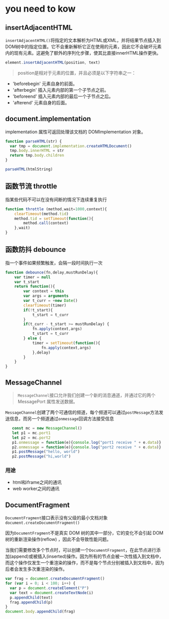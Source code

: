# you need to kow

## insertAdjacentHTML

`insertAdjacentHTML()`将指定的文本解析为HTML或XML，并将结果节点插入到DOM树中的指定位置。它不会重新解析它正在使用的元素，因此它不会破坏元素内的现有元素。这避免了额外的序列化步骤，使其比直接innerHTML操作更快。

```javascript
element.insertAdjacentHTML(position, text)
```

> position是相对于元素的位置，并且必须是以下字符串之一：

- 'beforebegin'
    元素自身的前面。
- 'afterbegin'
    插入元素内部的第一个子节点之前。
- 'beforeend'
    插入元素内部的最后一个子节点之后。
- 'afterend'
    元素自身的后面。

## document.implementation

implementation 属性可返回处理该文档的 DOMImplementation 对象。

```javascript
function parseHTML(str) {
  var tmp = document.implementation.createHTMLDocument()
  tmp.body.innerHTML = str
  return tmp.body.children
}

parseHTML(htmlString)
```

## 函数节流 throttle

指某些代码不可以在没有间断的情况下连续重复执行

```javascript
function throttle (method,wait=1000,context){
    clearTimeout(method.tid)
    method.tid = setTimeout(function(){
        method.call(context)
    },wait)
}
```

##  函数防抖 debounce

指一个事件如果频繁触发，会隔一段时间执行一次

```javascript
function debounce(fn,delay,mustRunDelay){
    var timer = null
    var t_start
    return function(){
        var context = this
        var args = arguments
        var t_curr = +new Date()
        clearTimeout(timer)
        if(!t_start){
            t_start = t_curr
        }
        if(t_curr - t_start >= mustRunDelay) {
            fn.apply(context,args)
            t_start = t_curr
        } else {
            timer = setTimeout(function(){
                fn.apply(context,args)
            },delay)
        }
    }
}
```

## MessageChannel
> `MessageChannel`接口允许我们创建一个新的消息通道，并通过它的两个MessagePort 属性发送数据。

`MessageChannel`创建了两个可通信的频道，每个频道可以通过`postMessage`方法发送信息，而另一个频道通过`onmessage`回调方法接受信息

```javascript
   const mc = new MessageChannel()
   let p1 = mc.port1
   let p2 = mc.port2
   p1.onmessage = function(e){console.log("port1 receive " + e.data)}
   p2.onmessage = function(e){console.log("port2 receive " + e.data)}
   p1.postMessage("hello, world")
   p2.postMessage("hi,world")
```

### 用途
- html和iframe之间的通讯
- web worker之间的通讯

## DocumentFragment
`DocumentFragment`接口表示没有父级的最小文档对象
`document.createDocumentFragment()`

因为`DocumentFragment`不是真实 DOM 树的其中一部分，它的变化不会引起 DOM 树的重新渲染操作(reflow) ，因此不会导致性能问题。

当我们需要修改多个节点时，可以创建一个`DocumentFragment`，在此节点进行添加(append)或被插入(inserted)操作。因为所有的节点会被一次性插入到文档中，而这个操作仅发生一个重渲染的操作，而不是每个节点分别被插入到文档中，因为后者会发生多次重渲染的操作。

```javascript
var frag = document.createDocumentFragment()
for (var i = 0; i < 100; i++) {
  var p = document.createElement("P")
  var text = document.createTextNode(i)
  p.appendChild(text)
  frag.appendChild(p)
}
document.body.appendChild(frag)
```

